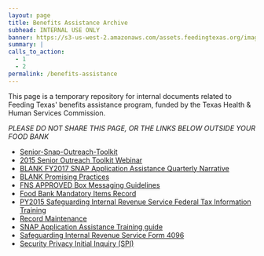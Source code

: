 ```yaml
---
layout: page
title: Benefits Assistance Archive
subhead: INTERNAL USE ONLY
banner: https://s3-us-west-2.amazonaws.com/assets.feedingtexas.org/images/banners/banner-02.jpg
summary: |
calls_to_action:
  - 1
  - 2
permalink: /benefits-assistance
---
```

This page is a temporary repository for internal documents related to Feeding Texas' benefits assistance program, funded by the Texas Health & Human Services Commission.

*PLEASE DO NOT SHARE THIS PAGE, OR THE LINKS BELOW OUTSIDE YOUR FOOD BANK*

* [Senior-Snap-Outreach-Toolkit](https://s3-us-west-2.amazonaws.com/assets.feedingtexas.org/internal/Benefits-Assistance/Senior-Snap-Outreach-Toolkit.pdf)    
* [2015 Senior Outreach Toolkit Webinar](https://s3-us-west-2.amazonaws.com/assets.feedingtexas.org/internal/Benefits-Assistance/2015+Senior+Outreach+Toolkit_Webinar.pdf)    
* [BLANK FY2017 SNAP Application Assistance Quarterly Narrative](https://s3-us-west-2.amazonaws.com/assets.feedingtexas.org/internal/Benefits-Assistance/BLANK+FY2017_SNAP-Application+Assistance+Qrtly+Narrative.docx)    
* [BLANK Promising Practices](https://s3-us-west-2.amazonaws.com/assets.feedingtexas.org/internal/Benefits-Assistance/BLANK+Promising+Practices.docx)    
* [FNS APPROVED Box Messaging Guidelines](https://s3-us-west-2.amazonaws.com/assets.feedingtexas.org/internal/Benefits-Assistance/FNS+APPROVED+Box+Messaging+Guidelines.pdf)    
* [Food Bank Mandatory Items Record](https://s3-us-west-2.amazonaws.com/assets.feedingtexas.org/internal/Benefits-Assistance/Food+Bank+Mandatory+Items+Record.xlsx)    
* [PY2015 Safeguarding Internal Revenue Service Federal Tax Information Training](https://s3-us-west-2.amazonaws.com/assets.feedingtexas.org/internal/Benefits-Assistance/PY2015+Safeguarding+Internal+Revenue+Service+Federal+Tax+Information+Training+(REVISION+11-10-14).pptx)    
* [Record Maintenance](https://s3-us-west-2.amazonaws.com/assets.feedingtexas.org/internal/Benefits-Assistance/Record+Maintenance.pdf)    
* [SNAP Application Assistance Training guide](https://s3-us-west-2.amazonaws.com/assets.feedingtexas.org/internal/Benefits-Assistance/SNAP+Application+Assistance+Training+guide.docx)    
* [Safeguarding Internal Revenue Service Form 4096](https://s3-us-west-2.amazonaws.com/assets.feedingtexas.org/internal/Benefits-Assistance/Safeguarding+Internal+Revenue+Service+Form+4096%5B1%5D.pdf)    
* [Security Privacy Initial Inquiry (SPI)](https://s3-us-west-2.amazonaws.com/assets.feedingtexas.org/internal/Benefits-Assistance/Security+Privacy+Initial+Inquiry+(SPI).pdf)    

